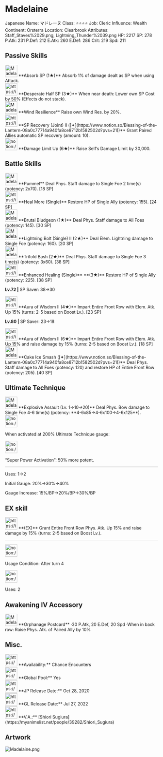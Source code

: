 # Madelaine

Japanese Name: マドレーヌ
Class: ⭐️⭐️⭐️⭐️
Job: Cleric
Influence: Wealth
Continent: Orsterra
Location: Clearbrook
Attributes: Staff_Staves%2029.png, Lightning_Thunder%2039.png
HP: 2217
SP: 278
P.Atk: 231
P.Def: 212
E.Atk: 260
E.Def: 286
Crit: 219
Spd: 211

## Passive Skills

<aside>
<img src="Madelaine%20933fc4ad82ed4dc5911e5add4f6bde9e/Aspir_Attack.jpeg" alt="Madelaine%20933fc4ad82ed4dc5911e5add4f6bde9e/Aspir_Attack.jpeg" width="40px" /> **Absorb SP (1★)**
Absorb 1% of damage dealt as SP when using Attack.

</aside>

<aside>
<img src="https://img.game8.jp/7217332/b01417a0bfe8a3ecc2e6ac60df45fb5b.png/show" alt="https://img.game8.jp/7217332/b01417a0bfe8a3ecc2e6ac60df45fb5b.png/show" width="40px" /> **Desperate Half SP (3★)**
When near death: Lower own SP Cost by 50% (Effects do not stack).

</aside>

<aside>
<img src="Madelaine%20933fc4ad82ed4dc5911e5add4f6bde9e/Wind_Resilience.png" alt="Madelaine%20933fc4ad82ed4dc5911e5add4f6bde9e/Wind_Resilience.png" width="40px" /> **Wind Resilience**
Raise own Wind Res. by 20%.

</aside>

<aside>
<img src="https://img.game8.jp/6936448/39b8fea11c6e0fc1f670bfbfb62d93f7.png/show" alt="https://img.game8.jp/6936448/39b8fea11c6e0fc1f670bfbfb62d93f7.png/show" width="40px" /> **SP Recovery (Joint) II ([✦](https://www.notion.so/Blessing-of-the-Lantern-08a0c77714a940fa8ce8712b1582502d?pvs=21))**
Grant Paired Allies automatic SP recovery (amount: 10).

</aside>

<aside>
<img src="notion://custom_emoji/2482af5e-3bb7-4af8-a110-df4150e44521/17debbc6-5396-80a6-933a-007af3a7f551" alt="notion://custom_emoji/2482af5e-3bb7-4af8-a110-df4150e44521/17debbc6-5396-80a6-933a-007af3a7f551" width="40px" /> **Damage Limit Up (6★)**
Raise Self’s Damage Limit by 30,000.

</aside>

## Battle Skills

<aside>
<img src="Madelaine%20933fc4ad82ed4dc5911e5add4f6bde9e/Staff_Staves.png" alt="Madelaine%20933fc4ad82ed4dc5911e5add4f6bde9e/Staff_Staves.png" width="40px" /> **Pummel**
Deal Phys. Staff damage to Single Foe 2 time(s) (potency: 2x70). [18 SP]

</aside>

<aside>
<img src="https://img.game8.jp/6909197/4eaa54be6aac9c9c4a1b006531ef1771.png/show" alt="https://img.game8.jp/6909197/4eaa54be6aac9c9c4a1b006531ef1771.png/show" width="40px" /> **Heal More (Single)**
Restore HP of Single Ally (potency: 155). [24 SP]

</aside>

<aside>
<img src="Madelaine%20933fc4ad82ed4dc5911e5add4f6bde9e/Staff_Staves%201.png" alt="Madelaine%20933fc4ad82ed4dc5911e5add4f6bde9e/Staff_Staves%201.png" width="40px" /> **Brutal Bludgeon (1★)**
Deal Phys. Staff damage to All Foes (potency: 145). [30 SP]

</aside>

<aside>
<img src="Madelaine%20933fc4ad82ed4dc5911e5add4f6bde9e/Lightning_Thunder.png" alt="Madelaine%20933fc4ad82ed4dc5911e5add4f6bde9e/Lightning_Thunder.png" width="40px" /> **Lightning Bolt (Single) II (2★)**
Deal Elem. Lightning damage to Single Foe (potency: 160). [20 SP]

</aside>

<aside>
<img src="Madelaine%20933fc4ad82ed4dc5911e5add4f6bde9e/Staff_Staves%202.png" alt="Madelaine%20933fc4ad82ed4dc5911e5add4f6bde9e/Staff_Staves%202.png" width="40px" /> **Trifold Bash (2★)**
Deal Phys. Staff damage to Single Foe 3 time(s) (potency: 3x60). [38 SP]

</aside>

<aside>
<img src="https://img.game8.jp/6909197/4eaa54be6aac9c9c4a1b006531ef1771.png/show" alt="https://img.game8.jp/6909197/4eaa54be6aac9c9c4a1b006531ef1771.png/show" width="40px" /> **Enhanced Healing (Single)** **(3★)**
Restore HP of Single Ally (potency: 225). [38 SP]

**Lv.72 |** SP Saver: 38→30

</aside>

<aside>
<img src="https://img.game8.jp/6909195/fb1af3b553f4112d4403e0f7452fd2a2.png/show" alt="https://img.game8.jp/6909195/fb1af3b553f4112d4403e0f7452fd2a2.png/show" width="40px" /> **Aura of Wisdom II (4★)**
Impart Entire Front Row with Elem. Atk. Up 15% (turns: 2-5 based on Boost Lv.). [23 SP]

**Lv.80 |** SP Saver: 23→18

<aside>
<img src="https://img.game8.jp/6909195/fb1af3b553f4112d4403e0f7452fd2a2.png/show" alt="https://img.game8.jp/6909195/fb1af3b553f4112d4403e0f7452fd2a2.png/show" width="40px" /> **Aura of Wisdom II (6★)**
Impart Entire Front Row with Elem. Atk. Up 15% and raise damage by 15% (turns: 2-5 based on Boost Lv.). [18 SP]

</aside>

</aside>

<aside>
<img src="Madelaine%20933fc4ad82ed4dc5911e5add4f6bde9e/Staff_Staves%202.png" alt="Madelaine%20933fc4ad82ed4dc5911e5add4f6bde9e/Staff_Staves%202.png" width="40px" /> **Cake Ice Smash ([✦](https://www.notion.so/Blessing-of-the-Lantern-08a0c77714a940fa8ce8712b1582502d?pvs=21))**
Deal Phys. Staff damage to All Foes (potency: 120) and restore HP of Entire Front Row (potency: 205). [40 SP]

</aside>

## Ultimate Technique

<aside>
<img src="Madelaine%20933fc4ad82ed4dc5911e5add4f6bde9e/Staff_Staves%203.png" alt="Madelaine%20933fc4ad82ed4dc5911e5add4f6bde9e/Staff_Staves%203.png" width="40px" /> **Explosive Assault (Lv. 1→10→20)**
Deal Phys. Bow damage to Single Foe 4-6 time(s) (potency: **4-6x85→4-6x100→4-6x125**).

<aside>
<img src="notion://custom_emoji/2482af5e-3bb7-4af8-a110-df4150e44521/137ebbc6-5396-80a2-a199-007a067e9993" alt="notion://custom_emoji/2482af5e-3bb7-4af8-a110-df4150e44521/137ebbc6-5396-80a2-a199-007a067e9993" width="40px" />

When activated at 200% Ultimate Technique gauge:

<aside>
<img src="notion://custom_emoji/2482af5e-3bb7-4af8-a110-df4150e44521/193ebbc6-5396-8035-8eea-007a52e85f9d" alt="notion://custom_emoji/2482af5e-3bb7-4af8-a110-df4150e44521/193ebbc6-5396-8035-8eea-007a52e85f9d" width="40px" />

“Super Power Activation”: 50% more potent.

</aside>

</aside>

---

Uses:
1→2

Initial Gauge:
20%→30%→40%

Gauge Increase:
15%/BP→20%/BP→30%/BP

</aside>

## EX skill

<aside>
<img src="https://img.game8.jp/6909195/fb1af3b553f4112d4403e0f7452fd2a2.png/show" alt="https://img.game8.jp/6909195/fb1af3b553f4112d4403e0f7452fd2a2.png/show" width="40px" /> **(EX)**
Grant Entire Front Row Phys. Atk. Up 15% and raise damage by 15% (turns: 2-5 based on Boost Lv.).

---

<aside>
<img src="notion://custom_emoji/2482af5e-3bb7-4af8-a110-df4150e44521/137ebbc6-5396-802c-b9bc-007a54884b6f" alt="notion://custom_emoji/2482af5e-3bb7-4af8-a110-df4150e44521/137ebbc6-5396-802c-b9bc-007a54884b6f" width="40px" />

Usage Condition: After turn 4

</aside>

<aside>
<img src="notion://custom_emoji/2482af5e-3bb7-4af8-a110-df4150e44521/137ebbc6-5396-80ba-9f36-007a936447ac" alt="notion://custom_emoji/2482af5e-3bb7-4af8-a110-df4150e44521/137ebbc6-5396-80ba-9f36-007a936447ac" width="40px" />

Uses: 2

</aside>

</aside>

## Awakening IV Accessory

<aside>
<img src="Madelaine%20933fc4ad82ed4dc5911e5add4f6bde9e/Awakening_IV.png" alt="Madelaine%20933fc4ad82ed4dc5911e5add4f6bde9e/Awakening_IV.png" width="40px" /> **Orphanage Postcard**
·30 P.Atk, 20 E.Def, 20 Spd
·When in back row: Raise Phys. Atk. of Paired Ally by 10%

</aside>

## Misc.

<aside>
<img src="https://www.notion.so/icons/gift_gray.svg" alt="https://www.notion.so/icons/gift_gray.svg" width="40px" /> **Availability:** Chance Encounters

</aside>

<aside>
<img src="https://www.notion.so/icons/globe_gray.svg" alt="https://www.notion.so/icons/globe_gray.svg" width="40px" /> **Global Pool:** Yes

</aside>

<aside>
<img src="https://www.notion.so/icons/calendar_red.svg" alt="https://www.notion.so/icons/calendar_red.svg" width="40px" /> **JP Release Date:**
Oct 28, 2020

</aside>

<aside>
<img src="https://www.notion.so/icons/calendar_blue.svg" alt="https://www.notion.so/icons/calendar_blue.svg" width="40px" /> **GL Release Date:**
Jul 27, 2022

</aside>

<aside>
<img src="https://www.notion.so/icons/microphone_gray.svg" alt="https://www.notion.so/icons/microphone_gray.svg" width="40px" /> **V.A.:** [Shiori Sugiura](https://myanimelist.net/people/39282/Shiori_Sugiura)

</aside>

## Artwork

![Madelaine.png](Madelaine%20933fc4ad82ed4dc5911e5add4f6bde9e/Madelaine.png)